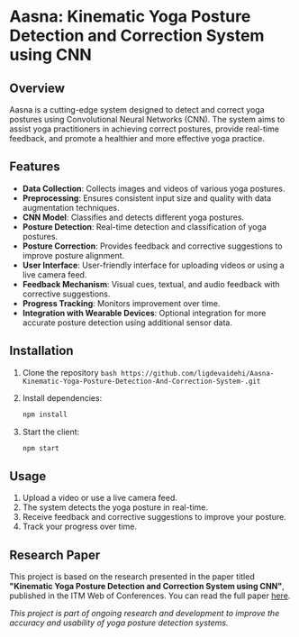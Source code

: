 # Aasna: Kinematic Yoga Posture Detection and Correction System using CNN

## Overview

Aasna is a cutting-edge system designed to detect and correct yoga postures using Convolutional Neural Networks (CNN). The system aims to assist yoga practitioners in achieving correct postures, provide real-time feedback, and promote a healthier and more effective yoga practice.

## Features

- **Data Collection**: Collects images and videos of various yoga postures.
- **Preprocessing**: Ensures consistent input size and quality with data augmentation techniques.
- **CNN Model**: Classifies and detects different yoga postures.
- **Posture Detection**: Real-time detection and classification of yoga postures.
- **Posture Correction**: Provides feedback and corrective suggestions to improve posture alignment.
- **User Interface**: User-friendly interface for uploading videos or using a live camera feed.
- **Feedback Mechanism**: Visual cues, textual, and audio feedback with corrective suggestions.
- **Progress Tracking**: Monitors improvement over time.
- **Integration with Wearable Devices**: Optional integration for more accurate posture detection using additional sensor data.

## Installation

1. Clone the repository
```bash https://github.com/ligdevaidehi/Aasna-Kinematic-Yoga-Posture-Detection-And-Correction-System-.git ```
2. Install dependencies:
    ```bash
    npm install
    ```

3. Start the client:
    ```bash
    npm start
    ```

## Usage

1. Upload a video or use a live camera feed.
2. The system detects the yoga posture in real-time.
3. Receive feedback and corrective suggestions to improve your posture.
4. Track your progress over time.

## Research Paper

This project is based on the research presented in the paper titled **"Kinematic Yoga Posture Detection and Correction System using CNN"**, published in the ITM Web of Conferences. You can read the full paper [here](https://www.itm-conferences.org/articles/itmconf/abs/2023/06/itmconf_icdsac2023_05007/itmconf_icdsac2023_05007.html).


*This project is part of ongoing research and development to improve the accuracy and usability of yoga posture detection systems.*
